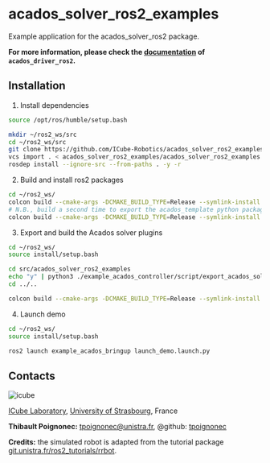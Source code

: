 # acados_solver_ros2_examples

Example application for the acados_solver_ros2 package.

**For more information, please check the [documentation](https://icube-robotics.github.io/acados_solver_ros2/) of `acados_driver_ros2`.**

## Installation ##

1) Install dependencies

```bash
source /opt/ros/humble/setup.bash

mkdir ~/ros2_ws/src
cd ~/ros2_ws/src
git clone https://github.com/ICube-Robotics/acados_solver_ros2_examples.git
vcs import . < acados_solver_ros2_examples/acados_solver_ros2_examples.repos
rosdep install --ignore-src --from-paths . -y -r
```

2) Build and install ros2 packages

```bash
cd ~/ros2_ws/
colcon build --cmake-args -DCMAKE_BUILD_TYPE=Release --symlink-install
# N.B., build a second time to export the acados_template python package
colcon build --cmake-args -DCMAKE_BUILD_TYPE=Release --symlink-install
```

3) Export and build the Acados solver plugins

```bash
cd ~/ros2_ws/
source install/setup.bash

cd src/acados_solver_ros2_examples
echo "y" | python3 ./example_acados_controller/script/export_acados_solver_plugin.py
cd ../..

colcon build --cmake-args -DCMAKE_BUILD_TYPE=Release --symlink-install
```

4) Launch demo

```bash
cd ~/ros2_ws/
source install/setup.bash

ros2 launch example_acados_bringup launch_demo.launch.py
```

## Contacts ##
![icube](https://icube.unistra.fr/fileadmin/templates/DUN/icube/images/logo.png)

[ICube Laboratory](https://icube.unistra.fr), [University of Strasbourg](https://www.unistra.fr/), France

__Thibault Poignonec:__ [tpoignonec@unistra.fr](mailto:tpoignonec@unistra.fr), @github: [tpoignonec](https://github.com/ICube-Robotics)


__Credits:__ the simulated robot is adapted from the tutorial package [git.unistra.fr/ros2_tutorials/rrbot](https://git.unistra.fr/ros2_tutorials/rrbot).